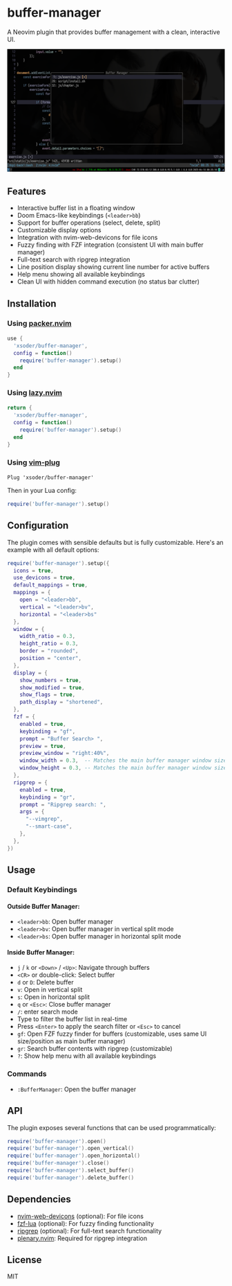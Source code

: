 # buffer-manager

A Neovim plugin that provides buffer management with a clean, interactive UI.

![Buffer Manager Screenshot](plugin.png)

## Features

- Interactive buffer list in a floating window
- Doom Emacs-like keybindings (`<leader>bb`)
- Support for buffer operations (select, delete, split)
- Customizable display options
- Integration with nvim-web-devicons for file icons
- Fuzzy finding with FZF integration (consistent UI with main buffer manager)
- Full-text search with ripgrep integration
- Line position display showing current line number for active buffers
- Help menu showing all available keybindings
- Clean UI with hidden command execution (no status bar clutter)

## Installation

### Using [packer.nvim](https://github.com/wbthomason/packer.nvim)

```lua
use {
  'xsoder/buffer-manager',
  config = function()
    require('buffer-manager').setup()
  end
}
```

### Using [lazy.nvim](https://github.com/folke/lazy.nvim)

```lua
return {
  'xsoder/buffer-manager',
  config = function()
    require('buffer-manager').setup()
  end
}
```

### Using [vim-plug](https://github.com/junegunn/vim-plug)

```vim
Plug 'xsoder/buffer-manager'
```

Then in your Lua config:

```lua
require('buffer-manager').setup()
```

## Configuration

The plugin comes with sensible defaults but is fully customizable. Here's an example with all default options:

```lua
require('buffer-manager').setup({
  icons = true,
  use_devicons = true,
  default_mappings = true,
  mappings = {
    open = "<leader>bb",
    vertical = "<leader>bv",
    horizontal = "<leader>bs"
  },
  window = {
    width_ratio = 0.3,
    height_ratio = 0.3,
    border = "rounded",
    position = "center",
  },
  display = {
    show_numbers = true,
    show_modified = true,
    show_flags = true,
    path_display = "shortened",
  },
  fzf = {
    enabled = true,
    keybinding = "gf",
    prompt = "Buffer Search> ",
    preview = true,
    preview_window = "right:40%",
    window_width = 0.3,  -- Matches the main buffer manager window size
    window_height = 0.3, -- Matches the main buffer manager window size
  },
  ripgrep = {
    enabled = true,
    keybinding = "gr",
    prompt = "Ripgrep search: ",
    args = {
      "--vimgrep",
      "--smart-case",
    },
  },
})
```

## Usage

### Default Keybindings

#### Outside Buffer Manager:

- `<leader>bb`: Open buffer manager
- `<leader>bv`: Open buffer manager in vertical split mode
- `<leader>bs`: Open buffer manager in horizontal split mode

#### Inside Buffer Manager:

- `j` / `k` or `<Down>` / `<Up>`: Navigate through buffers
- `<CR>` or double-click: Select buffer
- `d` or `D`: Delete buffer
- `v`: Open in vertical split
- `s`: Open in horizontal split
- `q` or `<Esc>`: Close buffer manager
- `/`: enter search mode
- Type to filter the buffer list in real-time
- Press `<Enter>` to apply the search filter or `<Esc>` to cancel
- `gf`: Open FZF fuzzy finder for buffers (customizable, uses same UI size/position as main buffer manager)
- `gr`: Search buffer contents with ripgrep (customizable)
- `?`: Show help menu with all available keybindings

### Commands

- `:BufferManager`: Open the buffer manager

## API

The plugin exposes several functions that can be used programmatically:

```lua
require('buffer-manager').open()
require('buffer-manager').open_vertical()
require('buffer-manager').open_horizontal()
require('buffer-manager').close()
require('buffer-manager').select_buffer()
require('buffer-manager').delete_buffer()
```

## Dependencies

- [nvim-web-devicons](https://github.com/nvim-tree/nvim-web-devicons) (optional): For file icons
- [fzf-lua](https://github.com/ibhagwan/fzf-lua) (optional): For fuzzy finding functionality
- [ripgrep](https://github.com/BurntSushi/ripgrep) (optional): For full-text search functionality
- [plenary.nvim](https://github.com/nvim-lua/plenary.nvim): Required for ripgrep integration

## License

MIT
